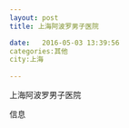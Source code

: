 ```yaml
--- 
layout: post 
title: 上海阿波罗男子医院

date:   2016-05-03 13:39:56 
categories:其他  
city:上海
  
--- 
```

   
上海阿波罗男子医院

信息

